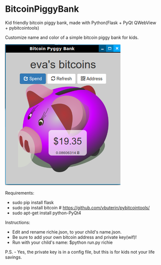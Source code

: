 # BitcoinPiggyBank
Kid friendly bitcoin piggy bank, made with Python(Flask + PyQt QWebView + pybitcointools)

Customize name and color of a simple bitcoin piggy bank for kids.

![Screenshot](https://raw.githubusercontent.com/SteveV916/BitcoinPiggyBank/master/screen.png "Screenshot")

Requirements:
- sudo pip install flask
- sudo pip install bitcoin # https://github.com/vbuterin/pybitcointools/
- sudo apt-get install python-PyQt4

Instructions:
- Edit and rename richie.json, to your child's name.json.
- Be sure to add your own bitcoin address and private key(wif)!
- Run with your child's name: $python run.py richie


P.S. - Yes, the private key is in a config file, but this is for kids not your life savings.
